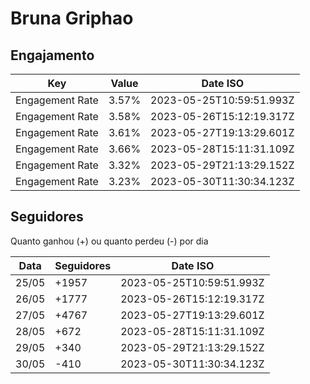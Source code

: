 # Bruna Griphao

## Engajamento

| Key             | Value | Date ISO                 |
| --------------- | ----- | ------------------------ |
| Engagement Rate | 3.57% | 2023-05-25T10:59:51.993Z |
| Engagement Rate | 3.58% | 2023-05-26T15:12:19.317Z |
| Engagement Rate | 3.61% | 2023-05-27T19:13:29.601Z |
| Engagement Rate | 3.66% | 2023-05-28T15:11:31.109Z |
| Engagement Rate | 3.32% | 2023-05-29T21:13:29.152Z |
| Engagement Rate | 3.23% | 2023-05-30T11:30:34.123Z |

## Seguidores

Quanto ganhou (+) ou quanto perdeu (-) por dia

| Data  | Seguidores | Date ISO                 |
| ----- | ---------- | ------------------------ |
| 25/05 | +1957      | 2023-05-25T10:59:51.993Z |
| 26/05 | +1777      | 2023-05-26T15:12:19.317Z |
| 27/05 | +4767      | 2023-05-27T19:13:29.601Z |
| 28/05 | +672       | 2023-05-28T15:11:31.109Z |
| 29/05 | +340       | 2023-05-29T21:13:29.152Z |
| 30/05 | -410       | 2023-05-30T11:30:34.123Z |
